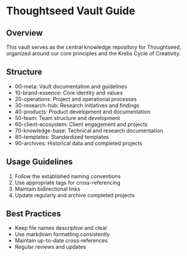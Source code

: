 # Thoughtseed Vault Guide

## Overview
This vault serves as the central knowledge repository for Thoughtseed, organized around our core principles and the Krebs Cycle of Creativity.

## Structure
- 00-meta: Vault documentation and guidelines
- 10-brand-essence: Core identity and values
- 20-operations: Project and operational processes
- 30-research-hub: Research initiatives and findings
- 40-products: Product development and documentation
- 50-team: Team structure and development
- 60-client-ecosystem: Client engagement and projects
- 70-knowledge-base: Technical and research documentation
- 80-templates: Standardized templates
- 90-archives: Historical data and completed projects

## Usage Guidelines
1. Follow the established naming conventions
2. Use appropriate tags for cross-referencing
3. Maintain bidirectional links
4. Update regularly and archive completed projects

## Best Practices
- Keep file names descriptive and clear
- Use markdown formatting consistently
- Maintain up-to-date cross-references
- Regular reviews and updates